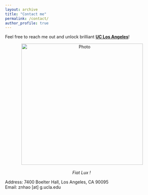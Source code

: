 ```yaml
---
layout: archive
title: "Contact me"
permalink: /contact/
author_profile: true
---
```


Feel free to reach me out and unlock brilliant **[UC Los Angeles](https://goo.gl/maps/2kjF96vKc3LY8eTs6)**!

<p align="center">
  <img src="https://zhuonan-hao.github.io/Homepage/images/Royce_021.jpg?raw=true" alt="Photo" style="width:400px;"/>
</p>
<p align="center">
  <cite>Fiat Lux !</cite>
</p>
Address: 7400 Boelter Hall, Los Angeles, CA 90095 <br>
Email: znhao [at] g.ucla.edu

